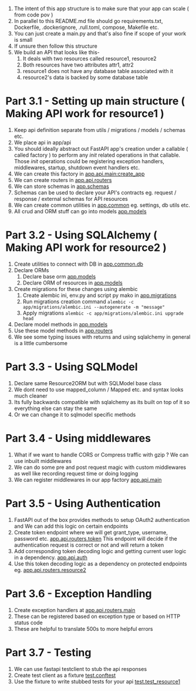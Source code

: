 1. The intent of this app structure is to make sure that your app can scale ( from code pov )
2. In parallel to this README.md file should go requirements.txt, Dockerfile, .dockerignore, .rull.toml, compose, Makefile etc.
3. You can just create a main.py and that's also fine if scope of your work is small
4. If unsure then follow this structure
5. We build an API that looks like this-
   1. It deals with two resources called resource1, resource2
   2. Both resources have two attributes attr1, attr2
   3. resource1 does not have any database table associated with it
   4. resource2's data is backed by some database table

# Part 3.1 - Setting up main structure ( Making API work for resource1 )
1. Keep api definition separate from utils / migrations / models / schemas etc.
2. We place api in app/api
3. You should ideally abstract out FastAPI app's creation under a callable ( called factory ) to perform any *init* related operations in that callable. Those *init* operations could be registering exception handlers, middlewares, startup, shutdown event handlers etc.
4. We can create this factory in [app.api.main:create_app](./app/api/main.py#L4)
5. We can create routers in [app.api.routers](./app/api/routers/__init__.py)
6. We can store schemas in [app.schemas](./app/schemas/__init__.py)
7. Schemas can be used to declare your API's contracts eg. request / response / external schemas for API resources
8. We can create common utilities in [app.common](./app/common/__init__.py) eg. settings, db utils etc.
9. All crud and ORM stuff can go into models [app.models](./app/models/__init__.py)

# Part 3.2 - Using SQLAlchemy ( Making API work for resource2 )
1. Create utilities to connect with DB in [app.common.db](./app/common/db.py)
2. Declare ORMs
   1. Declare base orm [app.models](./app/models/base.py)
   2. Declare ORM of resources in [app.models](./app/models/resource2.py)
3. Create migrations for these changes using alembic
   1. Create alembic ini, env.py and script py mako in [app.migrations](./app/migrations)
   2. Run migrations creation command `alembic -c app/migrations/alembic.ini --autogenerate -m "message"`
   3. Apply migrations `alembic -c app/migrations/alembic.ini upgrade head`
4. Declare model methods in [app.models](./app/models/resource2.py)
5. Use these model methods in [app.routers](./app/models/resource2.py)
6. We see some typing issues with returns and using sqlalchemy in general is a little cumbersome

# Part 3.3 - Using SQLModel
1. Declare same Resource2ORM but with SQLModel base class
2. We dont need to use mapped_column / Mapped etc. and syntax looks much cleaner
3. Its fully backwards compatible with sqlalchemy as its built on top of it so everything else can stay the same
4. Or we can change it to sqlmodel specific methods

# Part 3.4 - Using middlewares
1. What if we want to handle CORS or Compress traffic with gzip ? We can use inbuilt middlewares
2. We can do some pre and post request magic with custom middlewares as well like recording request time or doing logging
3. We can register middlewares in our app factory [app.api.main](./app/api/main.py)

# Part 3.5 - Using Authentication
1. FastAPI out of the box provides methods to setup OAuth2 authentication and We can add this logic on certain endpoints
2. Create token endpoint where we will get grant_type, username, password etc. [app.api.routers.token](./app/api/routers/token.py) This endpoint will decide if the authentication request is correct or not and will return a token
3. Add corresponding token decoding logic and getting current user logic in a dependency. [app.api.auth](./app/api/auth.py)
4. Use this token decoding logic as a dependency on protected endpoints eg. [app.api.routers.resource2](./app/api/routers/resource2.py)

# Part 3.6 - Exception Handling
1. Create exception handlers at [app.api.routers.main](./app/api/main.py)
2. These can be registered based on exception type or based on HTTP status code
3. These are helpful to translate 500s to more helpful errors

# Part 3.7 - Testing
1. We can use fastapi testclient to stub the api responses
2. Create test client as a fixture [test.conftest](./tests/conftest.py)
3. Use the fixture to write stubbed tests for your api [test.test_resource1](./tests/test_resource1.py)
